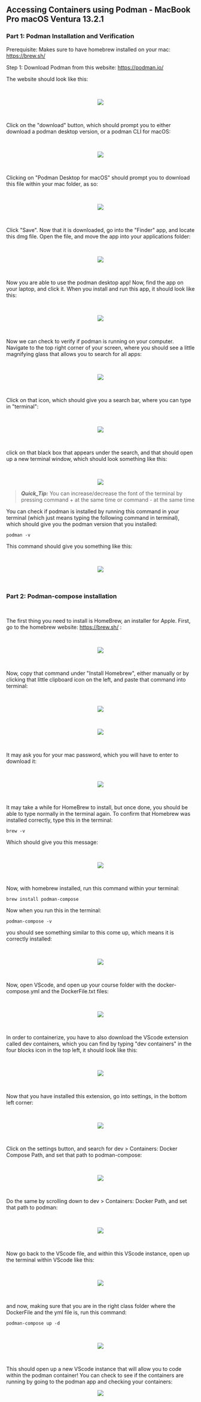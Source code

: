 ## Accessing Containers using Podman - MacBook Pro macOS Ventura 13.2.1 

### Part 1: Podman Installation and Verification

Prerequisite: Makes sure to have homebrew installed on your mac: https://brew.sh/

Step 1: Download Podman from this website: https://podman.io/

The website should look like this: 

</br>

<p align="center">
  <img src="images\image15.png">
</p>

</br>

Click on the "download" button, which should prompt you to either download a podman desktop version, or a podman CLI for macOS: 

</br>

<p align="center">
  <img src="images\image21.png">
</p>

</br>

Clicking on "Podman Desktop for macOS" should prompt you to download this file within your mac folder, as so: 

</br>

<p align="center">
  <img src="images\image2.png">
</p>

</br>

Click "Save". Now that it is downloaded, go into the "Finder" app, and locate this dmg file. Open the file, and move the app into your applications folder: 

</br>

<p align="center">
  <img src="images\image18.png">
</p>

</br>

Now you are able to use the podman desktop app! Now, find the app on your laptop, and click it. When you install and run this app, it should look like this: 

</br>

<p align="center">
  <img src="images\image13.png">
</p>

</br>

Now we can check to verify if podman is running on your computer. Navigate to the top right corner of your screen, where you should see a little magnifying glass that allows you to search for all apps: 

</br>

<p align="center">
  <img src="images\image9.png">
</p>

</br>

Click on that icon, which should give you a search bar, where you can type in "terminal": 

</br>

<p align="center">
  <img src="images\image3.png">
</p>

</br>

click on that black box that appears under the search, and that should open up a new terminal window, which should look something like this: 

</br>

<p align="center">
  <img src="images\image5.png">
</p>

> **_Quick_Tip:_** You can increase/decrease the font of the terminal by pressing command + at the same time or command - at the same time

You can check if podman is installed by running this command in your terminal (which just means typing the following command in terminal), which should give you the podman version that you installed: 

```
podman -v
```

This command should give you something like this: 

</br>

<p align="center">
  <img src="images\image20.png">
</p>

</br>

### Part 2: Podman-compose installation 

</br>

The first thing you need to install is HomeBrew, an installer for Apple. First, go to the homebrew website: https://brew.sh/ :

</br>

<p align="center">
  <img src="images\image1.png">
</p>

</br>

Now, copy that command under "Install Homebrew", either manually or by clicking that little clipboard icon on the left, and paste that command into terminal: 

</br>

<p align="center">
  <img src="images\image11.png">
</p>

</br>

<p align="center">
  <img src="images\image12.png">
</p>

</br>

It may ask you for your mac password, which you will have to enter to download it: 

</br>

<p align="center">
  <img src="images\image14.png">
</p>

</br>

It may take a while for HomeBrew to install, but once done, you should be able to type normally in the terminal again. To confirm that Homebrew was installed correctly, type this in the terminal: 

```
brew -v
```

Which should give you this message: 

</br>

<p align="center">
  <img src="images\image12.png">
</p>

</br>

Now, with homebrew installed, run this command within your terminal:

```
brew install podman-compose
```

Now when you run this in the terminal:
```
podman-compose -v
```

you should see something similar to this come up, which means it is correctly installed: 

</br>

<p align="center">
  <img src="images\image7.png">
</p>

</br>

Now, open VScode, and open up your course folder with the docker-compose.yml and the DockerFile.txt files: 

</br>

<p align="center">
  <img src="images\image6.png">
</p>

</br>

In order to containerize, you have to also download the VScode extension called dev containers, which you can find by typing "dev containers" in the four blocks icon in the top left, it should look like this: 

</br>

<p align="center">
  <img src="images\image8.png">
</p>

</br>

Now that you have installed this extension, go into settings, in the bottom left corner: 

</br>

<p align="center">
  <img src="images\image19.png">
</p>

</br>

Click on the settings button, and search for dev > Containers: Docker Compose Path, and set that path to podman-compose: 


</br>

<p align="center">
  <img src="images\image16.png">
</p>

</br>

Do the same by scrolling down to dev > Containers: Docker Path, and set that path to podman: 

</br>

<p align="center">
  <img src="images\image17.png">
</p>

</br>

Now go back to the VScode file, and within this VScode instance, open up the terminal within VScode like this: 

</br>

<p align="center">
  <img src="images\image4.png">
</p>

</br>

and now, making sure that you are in the right class folder where the DockerFile and the yml file is, run this command: 

```
podman-compose up -d
```

</br>

<p align="center">
  <img src="images\image22.png">
</p>

</br>

This should open up a new VScode instance that will allow you to code within the podman container! You can check to see if the containers are running by going to the podman app and checking your containers: 

<p align="center">
  <img src="images\image10.png">
</p>


















